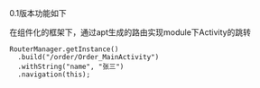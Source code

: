 0.1版本功能如下

在组件化的框架下，通过apt生成的路由实现module下Activity的跳转

    RouterManager.getInstance()
      .build("/order/Order_MainActivity")
      .withString("name", "张三")
      .navigation(this);


